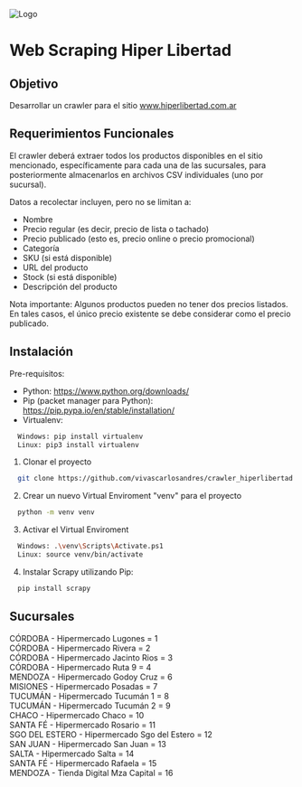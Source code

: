![Logo](https://imgur.com/YL4RHxX.png)

# Web Scraping Hiper Libertad

## Objetivo

Desarrollar un crawler para el sitio www.hiperlibertad.com.ar

## Requerimientos Funcionales

El crawler deberá extraer todos los productos disponibles en el sitio mencionado,
específicamente para cada una de las sucursales, para posteriormente almacenarlos en
archivos CSV individuales (uno por sucursal).

Datos a recolectar incluyen, pero no se limitan a:
- Nombre
- Precio regular (es decir, precio de lista o tachado)
- Precio publicado (esto es, precio online o precio promocional)
- Categoría
- SKU (si está disponible)
- URL del producto
- Stock (si está disponible)
- Descripción del producto

Nota importante: Algunos productos pueden no tener dos precios listados. En tales
casos, el único precio existente se debe considerar como el precio publicado.

## Instalación

Pre-requisitos:
- Python: https://www.python.org/downloads/
- Pip (packet manager para Python): https://pip.pypa.io/en/stable/installation/
- Virtualenv:
```bash
  Windows: pip install virtualenv
  Linux: pip3 install virtualenv
```


1) Clonar el proyecto
```bash
  git clone https://github.com/vivascarlosandres/crawler_hiperlibertad.git
```
2) Crear un nuevo Virtual Enviroment "venv" para el proyecto

```bash
  python -m venv venv
```

3) Activar el Virtual Enviroment

```bash
  Windows: .\venv\Scripts\Activate.ps1
  Linux: source venv/bin/activate
```

4) Instalar Scrapy utilizando Pip:

```bash
  pip install scrapy
```

## Sucursales

CÓRDOBA - Hipermercado Lugones = 1<br>
CÓRDOBA - Hipermercado Rivera = 2<br>
CÓRDOBA - Hipermercado Jacinto Rios = 3<br>
CÓRDOBA - Hipermercado Ruta 9 = 4<br>
MENDOZA - Hipermercado Godoy Cruz = 6<br>
MISIONES - Hipermercado Posadas = 7<br>
TUCUMÁN - Hipermercado Tucumán 1 = 8<br>
TUCUMÁN - Hipermercado Tucumán 2 = 9<br>
CHACO - Hipermercado Chaco = 10<br>
SANTA FÉ - Hipermercado Rosario = 11<br>
SGO DEL ESTERO - Hipermercado Sgo del Estero = 12<br>
SAN JUAN - Hipermercado San Juan = 13<br>
SALTA - Hipermercado Salta = 14<br>
SANTA FÉ - Hipermercado Rafaela = 15<br>
MENDOZA - Tienda Digital Mza Capital = 16
